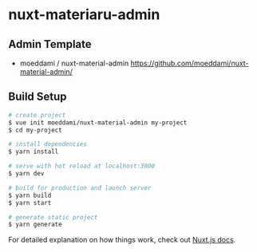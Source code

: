 # nuxt-materiaru-admin

## Admin Template

- moeddami / nuxt-material-admin 
  https://github.com/moeddami/nuxt-material-admin/

## Build Setup

```bash
# create project
$ vue init moeddami/nuxt-material-admin my-project
$ cd my-project

# install dependencies
$ yarn install

# serve with hot reload at localhost:3000
$ yarn dev

# build for production and launch server
$ yarn build
$ yarn start

# generate static project
$ yarn generate
```

For detailed explanation on how things work, check out [Nuxt.js docs](https://nuxtjs.org).
